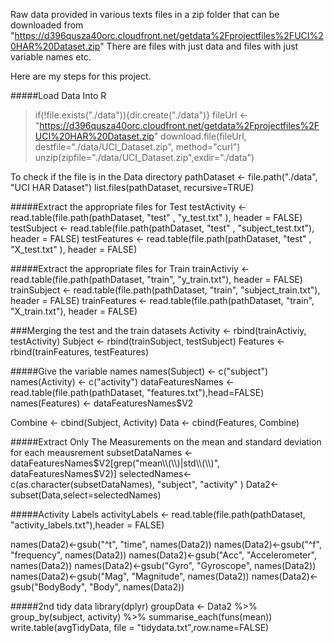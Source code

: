 Raw data provided in various texts files in a zip folder that can be downloaded from  "https://d396qusza40orc.cloudfront.net/getdata%2Fprojectfiles%2FUCI%20HAR%20Dataset.zip"
There are files with just data and files with just variable names etc.

Here are my steps for this project.

#####Load Data Into R
> if(!file.exists("./data")){dir.create("./data")}
> fileUrl <- "https://d396qusza40orc.cloudfront.net/getdata%2Fprojectfiles%2FUCI%20HAR%20Dataset.zip"
> download.file(fileUrl, destfile="./data/UCI_Dataset.zip", method="curl")
> unzip(zipfile="./data/UCI_Dataset.zip",exdir="./data")

To check if the file is in the Data directory
pathDataset <- file.path("./data", "UCI HAR Dataset")
list.files(pathDataset, recursive=TRUE)

#####Extract the appropriate files for Test
testActivity  <- read.table(file.path(pathDataset, "test" , "y_test.txt" ), header = FALSE)
testSubject  <- read.table(file.path(pathDataset, "test" , "subject_test.txt"), header = FALSE)
testFeatures  <- read.table(file.path(pathDataset, "test" , "X_test.txt" ), header = FALSE)


#####Extract the appropriate files for Train
trainActiviy <- read.table(file.path(pathDataset, "train", "y_train.txt"), header = FALSE)
trainSubject <- read.table(file.path(pathDataset, "train", "subject_train.txt"), header = FALSE)
trainFeatures <- read.table(file.path(pathDataset, "train", "X_train.txt"), header = FALSE)

###Merging the test and the train datasets
Activity <- rbind(trainActiviy, testActivity)
Subject <- rbind(trainSubject, testSubject)
Features <- rbind(trainFeatures, testFeatures)

#####Give the variable names
names(Subject) <- c("subject")
names(Activity) <- c("activity")
dataFeaturesNames <- read.table(file.path(pathDataset, "features.txt"),head=FALSE)
names(Features) <- dataFeaturesNames$V2

Combine <- cbind(Subject, Activity)
Data <- cbind(Features, Combine)

#####Extract Only The Measurements on the mean and standard deviation for each meausrement
subsetDataNames <- dataFeaturesNames$V2[grep("mean\\(\\)|std\\(\\)", dataFeaturesNames$V2)]
selectedNames<-c(as.character(subsetDataNames), "subject", "activity" )
Data2<-subset(Data,select=selectedNames)

#####Activity Labels
activityLabels <- read.table(file.path(pathDataset, "activity_labels.txt"),header = FALSE)

names(Data2)<-gsub("^t", "time", names(Data2))
names(Data2)<-gsub("^f", "frequency", names(Data2))
names(Data2)<-gsub("Acc", "Accelerometer", names(Data2))
names(Data2)<-gsub("Gyro", "Gyroscope", names(Data2))
names(Data2)<-gsub("Mag", "Magnitude", names(Data2))
names(Data2)<-gsub("BodyBody", "Body", names(Data2))

#####2nd tidy data
library(dplyr)
groupData <- Data2 %>%
        group_by(subject, activity) %>%
        summarise_each(funs(mean))
write.table(avgTidyData, file = "tidydata.txt",row.name=FALSE)
